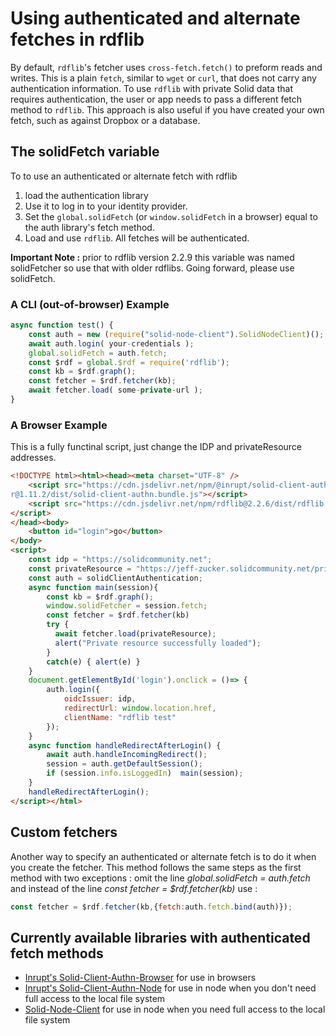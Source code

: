 # Using authenticated and alternate fetches in rdflib

By default, `rdflib`'s fetcher uses `cross-fetch.fetch()` to preform reads and writes.  This is a plain `fetch`, similar to `wget` or `curl`, that does not carry any authentication information.  To use `rdflib` with private Solid data that requires authentication, the user or app needs to pass a different fetch method to `rdflib`.  This approach is also useful if you have created your own fetch, such as against Dropbox or a database.                                                                       

## The solidFetch variable                                                

To to use an authenticated or alternate fetch with rdflib

1. load the authentication library
2. Use it to log in to your identity provider.
3. Set the `global.solidFetch` (or `window.solidFetch` in a browser) equal to the auth library's fetch method.
4. Load and use `rdflib`.  All fetches will be authenticated.

**Important Note :** prior to rdflib version 2.2.9 this variable was named solidFetcher so use that with older rdflibs.  Going forward, please use solidFetch.

### A CLI (out-of-browser) Example

```javascript                                                                   
async function test() {
    const auth = new (require("solid-node-client").SolidNodeClient)();
    await auth.login( your-credentials );                             
    global.solidFetch = auth.fetch;                                   
    const $rdf = global.$rdf = require('rdflib');                     
    const kb = $rdf.graph(); 
    const fetcher = $rdf.fetcher(kb);
    await fetcher.load( some-private-url );  
}
```               

### A Browser Example

This is a fully functinal script, just change the IDP and privateResource addresses.

```html
<!DOCTYPE html><html><head><meta charset="UTF-8" />                             
    <script src="https://cdn.jsdelivr.net/npm/@inrupt/solid-client-authn-browse\
r@1.11.2/dist/solid-client-authn.bundle.js"></script>                           
    <script src="https://cdn.jsdelivr.net/npm/rdflib@2.2.6/dist/rdflib.min.js">\
</script>                                                                       
</head><body>                                                                   
    <button id="login">go</button>                                              
</body>                                                                         
<script>                                                                        
    const idp = "https://solidcommunity.net";                                   
    const privateResource = "https://jeff-zucker.solidcommunity.net/private/";  
    const auth = solidClientAuthentication;                                     
    async function main(session){                                               
        const kb = $rdf.graph();                                                
        window.solidFetcher = session.fetch;                                    
        const fetcher = $rdf.fetcher(kb)                                        
        try {                                                                   
          await fetcher.load(privateResource);                                  
          alert("Private resource successfully loaded");                        
        }                                                                       
        catch(e) { alert(e) }                                                   
    }                                                                           
    document.getElementById('login').onclick = ()=> {                           
        auth.login({                                                            
            oidcIssuer: idp,                                                    
            redirectUrl: window.location.href,                                  
            clientName: "rdflib test"                                           
        });                                                                     
    }                                                                           
    async function handleRedirectAfterLogin() {                                 
        await auth.handleIncomingRedirect();                                    
        session = auth.getDefaultSession();                                     
        if (session.info.isLoggedIn)  main(session);                            
    }                                                                           
    handleRedirectAfterLogin();                                                 
</script></html>                                                                
```


##  Custom fetchers

Another way to specify an authenticated or alternate fetch is to do it when you create the fetcher.  This method follows the same steps as the first method with two exceptions : omit the line *global.solidFetch = auth.fetch* and instead of the line *const fetcher = $rdf.fetcher(kb)* use :
```javascript
const fetcher = $rdf.fetcher(kb,{fetch:auth.fetch.bind(auth)});
```

## Currently available libraries with authenticated fetch methods

* [Inrupt's Solid-Client-Authn-Browser](https://github.com/inrupt/solid-client-js) for use in browsers
* [Inrupt's Solid-Client-Authn-Node](https://github.com/inrupt/solid-client-js) for use in node when you don't need full access to the local file system
* [Solid-Node-Client](https://github.com/solid/solid-node-client) for use in node when you need full access to the local file system
